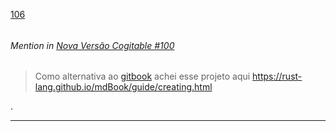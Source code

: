 [106](https://github.com/guilhermeprokisch/ideias/issues/106) 
###### 




 ######  Mention in [Nova Versão Cogitable #100](Nova-Versão-Cogitable-#100)  
 > Como alternativa ao [gitbook](gitbook) achei esse projeto aqui https://rust-lang.github.io/mdBook/guide/creating.html


.

-------------------------------------------------------------------------------

